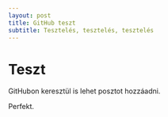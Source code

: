 ```yaml
---
layout: post
title: GitHub teszt
subtitle: Tesztelés, tesztelés, tesztelés
---
```


# Teszt

GitHubon keresztül is lehet posztot hozzáadni.

Perfekt.
